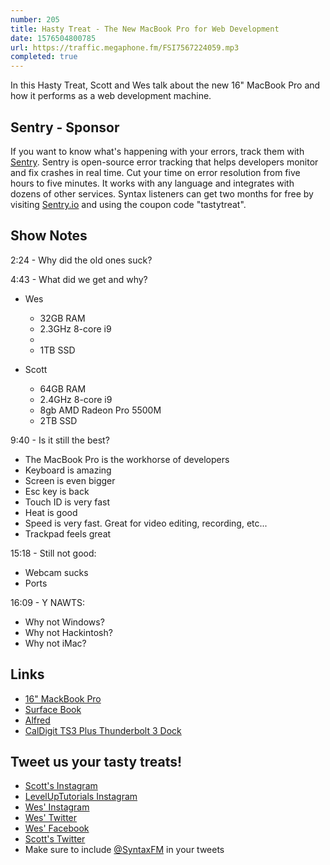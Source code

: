 ```yaml
---
number: 205
title: Hasty Treat - The New MacBook Pro for Web Development
date: 1576504800785
url: https://traffic.megaphone.fm/FSI7567224059.mp3
completed: true
---
```


In this Hasty Treat, Scott and Wes talk about the new 16" MacBook Pro and how it performs as a web development machine.

## Sentry - Sponsor
If you want to know what's happening with your errors, track them with [Sentry](https://sentry.io/). Sentry is open-source error tracking that helps developers monitor and fix crashes in real time. Cut your time on error resolution from five hours to five minutes. It works with any language and integrates with dozens of other services. Syntax listeners can get two months for free by visiting [Sentry.io](https://sentry.io/) and using the coupon code "tastytreat".

## Show Notes

2:24 - Why did the old ones suck?

4:43 - What did we get and why?

* Wes
  * 32GB RAM
  * 2.3GHz 8-core i9
  * 
  * 1TB SSD

* Scott
  * 64GB RAM
  * 2.4GHz 8-core i9
  * 8gb AMD Radeon Pro 5500M
  * 2TB SSD

9:40 - Is it still the best?

* The MacBook Pro is the workhorse of developers
* Keyboard is amazing
* Screen is even bigger
* Esc key is back
* Touch ID is very fast
* Heat is good
* Speed is very fast. Great for video editing, recording, etc...
* Trackpad feels great 

15:18 - Still not good:

* Webcam sucks
* Ports

16:09 - Y NAWTS:

* Why not Windows?
* Why not Hackintosh?
* Why not iMac?

## Links
* [16" MackBook Pro](https://www.apple.com/macbook-pro-16/)
* [Surface Book](https://www.microsoft.com/en-us/p/surface-book-2/8mcpzjjcc98c?activetab=pivot%3aoverviewtab)
* [Alfred](https://www.alfredapp.com/)
* [CalDigit TS3 Plus Thunderbolt 3 Dock](https://www.amazon.com/CalDigit-TS3-Plus-Thunderbolt-Dock/dp/B07CZPV8DF/)

## Tweet us your tasty treats!
* [Scott's Instagram](https://www.instagram.com/stolinski/)
* [LevelUpTutorials Instagram](https://www.instagram.com/LevelUpTutorials/)
* [Wes' Instagram](https://www.instagram.com/wesbos/)
* [Wes' Twitter](https://twitter.com/wesbos)
* [Wes' Facebook](https://www.facebook.com/wesbos.developer)
* [Scott's Twitter](https://twitter.com/stolinski)
* Make sure to include [@SyntaxFM](https://twitter.com/SyntaxFM) in your tweets